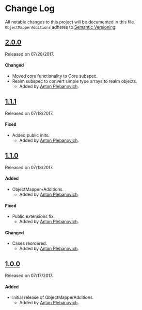 # Change Log
All notable changes to this project will be documented in this file.
`ObjectMapperAdditions` adheres to [Semantic Versioning](http://semver.org/).

## [2.0.0](https://github.com/APUtils/ObjectMapperAdditions/releases/tag/2.0.0)
Released on 07/28/2017.

#### Changed
- Moved core functionality to Core subspec.
- Realm subspec to convert simple type arrays to realm objects.
  - Added by [Anton Plebanovich](https://github.com/anton-plebanovich).

## [1.1.1](https://github.com/APUtils/ObjectMapperAdditions/releases/tag/1.1.1)
Released on 07/18/2017.

#### Fixed
- Added public inits.
  - Added by [Anton Plebanovich](https://github.com/anton-plebanovich).

## [1.1.0](https://github.com/APUtils/ObjectMapperAdditions/releases/tag/1.1.0)
Released on 07/18/2017.

#### Added
- ObjectMapper+Additions.
  - Added by [Anton Plebanovich](https://github.com/anton-plebanovich).

#### Fixed
- Public extensions fix.
  - Added by [Anton Plebanovich](https://github.com/anton-plebanovich).

#### Changed
- Cases reordered.
  - Added by [Anton Plebanovich](https://github.com/anton-plebanovich).

## [1.0.0](https://github.com/APUtils/ObjectMapperAdditions/releases/tag/1.0.0)
Released on 07/17/2017.

#### Added
- Initial release of ObjectMapperAdditions.
  - Added by [Anton Plebanovich](https://github.com/anton-plebanovich).
